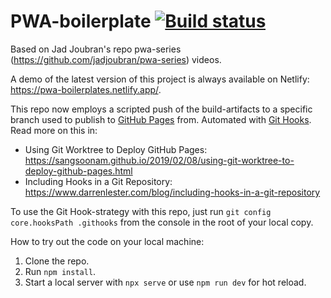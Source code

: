 # PWA-boilerplate [![Build status](https://dev.azure.com/digiclowns/PWA-boilerplate/_apis/build/status/PWA-boilerplate-CI)](https://dev.azure.com/digiclowns/PWA-boilerplate/_build/latest?definitionId=2)
Based on Jad Joubran's repo pwa-series (https://github.com/jadjoubran/pwa-series) videos.

A demo of the latest version of this project is always available on Netlify: https://pwa-boilerplates.netlify.app/.

This repo now employs a scripted push of the build-artifacts to a specific branch used to publish to [GitHub Pages](https://pages.github.com) from. Automated with [Git Hooks](https://git-scm.com/book/en/v2/Customizing-Git-Git-Hooks).
Read more on this in:
- Using Git Worktree to Deploy GitHub Pages: https://sangsoonam.github.io/2019/02/08/using-git-worktree-to-deploy-github-pages.html
- Including Hooks in a Git Repository: https://www.darrenlester.com/blog/including-hooks-in-a-git-repository

To use the Git Hook-strategy with this repo, just run `git config core.hooksPath .githooks` from the console in the root of your local copy.

How to try out the code on your local machine:
1. Clone the repo.
1. Run `npm install`.
1. Start a local server with `npx serve` or use `npm run dev` for hot reload.